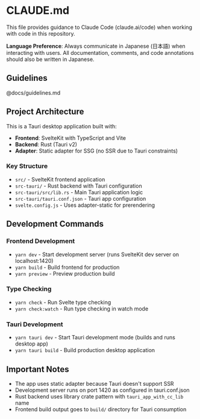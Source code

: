 # CLAUDE.md

This file provides guidance to Claude Code (claude.ai/code) when working with code in this repository.

**Language Preference**: Always communicate in Japanese (日本語) when interacting with users. All documentation, comments, and code annotations should also be written in Japanese.

## Guidelines

@docs/guidelines.md

## Project Architecture

This is a Tauri desktop application built with:
- **Frontend**: SvelteKit with TypeScript and Vite
- **Backend**: Rust (Tauri v2)
- **Adapter**: Static adapter for SSG (no SSR due to Tauri constraints)

### Key Structure
- `src/` - SvelteKit frontend application
- `src-tauri/` - Rust backend with Tauri configuration
- `src-tauri/src/lib.rs` - Main Tauri application logic
- `src-tauri/tauri.conf.json` - Tauri app configuration
- `svelte.config.js` - Uses adapter-static for prerendering

## Development Commands

### Frontend Development
- `yarn dev` - Start development server (runs SvelteKit dev server on localhost:1420)
- `yarn build` - Build frontend for production
- `yarn preview` - Preview production build

### Type Checking
- `yarn check` - Run Svelte type checking
- `yarn check:watch` - Run type checking in watch mode

### Tauri Development
- `yarn tauri dev` - Start Tauri development mode (builds and runs desktop app)
- `yarn tauri build` - Build production desktop application

## Important Notes

- The app uses static adapter because Tauri doesn't support SSR
- Development server runs on port 1420 as configured in tauri.conf.json
- Rust backend uses library crate pattern with `tauri_app_with_cc_lib` name
- Frontend build output goes to `build/` directory for Tauri consumption